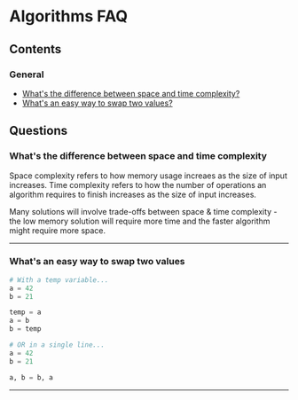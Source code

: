 # Algorithms FAQ

## Contents

### General

- [What's the difference between space and time complexity?](#q100)
- [What's an easy way to swap two values?](#q200)

## Questions

<a name="q100"></a>

### What's the difference between space and time complexity

Space complexity refers to how memory usage increaes as the size of input increases. Time complexity refers to how the number of operations an algorithm requires to finish increases as the size of input increases.

Many solutions will involve trade-offs between space & time complexity - the low memory solution will require more time and the faster algorithm might require more space.

---

<a name="q200"></a>

### What's an easy way to swap two values

```python
# With a temp variable...
a = 42
b = 21

temp = a
a = b
b = temp

# OR in a single line...
a = 42
b = 21

a, b = b, a
```

---
